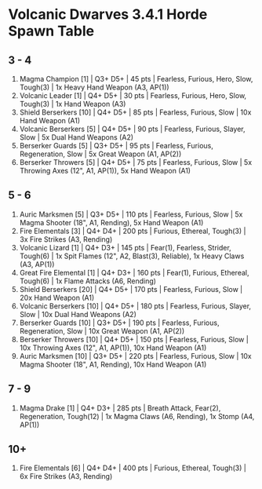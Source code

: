 # Volcanic Dwarves 3.4.1 Horde Spawn Table

## 3 - 4

1. Magma Champion [1] | Q3+ D5+ | 45 pts | Fearless, Furious, Hero, Slow, Tough(3) | 1x Heavy Hand Weapon (A3, AP(1))
1. Volcanic Leader [1] | Q4+ D5+ | 30 pts | Fearless, Furious, Hero, Slow, Tough(3) | 1x Hand Weapon (A3)
1. Shield Berserkers [10] | Q4+ D5+ | 85 pts | Fearless, Furious, Slow | 10x Hand Weapon (A1)
1. Volcanic Berserkers [5] | Q4+ D5+ | 90 pts | Fearless, Furious, Slayer, Slow | 5x Dual Hand Weapons (A2)
1. Berserker Guards [5] | Q3+ D5+ | 95 pts | Fearless, Furious, Regeneration, Slow | 5x Great Weapon (A1, AP(2))
1. Berserker Throwers [5] | Q4+ D5+ | 75 pts | Fearless, Furious, Slow | 5x Throwing Axes (12", A1, AP(1)), 5x Hand Weapon (A1)

## 5 - 6

1. Auric Marksmen [5] | Q3+ D5+ | 110 pts | Fearless, Furious, Slow | 5x Magma Shooter (18", A1, Rending), 5x Hand Weapon (A1)
1. Fire Elementals [3] | Q4+ D4+ | 200 pts | Furious, Ethereal, Tough(3) | 3x Fire Strikes (A3, Rending)
1. Volcanic Lizard [1] | Q4+ D3+ | 145 pts | Fear(1), Fearless, Strider, Tough(6) | 1x Spit Flames (12", A2, Blast(3), Reliable), 1x Heavy Claws (A3, AP(1))
1. Great Fire Elemental [1] | Q4+ D3+ | 160 pts | Fear(1), Furious, Ethereal, Tough(6) | 1x Flame Attacks (A6, Rending)
1. Shield Berserkers [20] | Q4+ D5+ | 170 pts | Fearless, Furious, Slow | 20x Hand Weapon (A1)
1. Volcanic Berserkers [10] | Q4+ D5+ | 180 pts | Fearless, Furious, Slayer, Slow | 10x Dual Hand Weapons (A2)
1. Berserker Guards [10] | Q3+ D5+ | 190 pts | Fearless, Furious, Regeneration, Slow | 10x Great Weapon (A1, AP(2))
1. Berserker Throwers [10] | Q4+ D5+ | 150 pts | Fearless, Furious, Slow | 10x Throwing Axes (12", A1, AP(1)), 10x Hand Weapon (A1)
1. Auric Marksmen [10] | Q3+ D5+ | 220 pts | Fearless, Furious, Slow | 10x Magma Shooter (18", A1, Rending), 10x Hand Weapon (A1)

## 7 - 9

1. Magma Drake [1] | Q4+ D3+ | 285 pts | Breath Attack, Fear(2), Regeneration, Tough(12) | 1x Magma Claws (A6, Rending), 1x Stomp (A4, AP(1))

## 10+

1. Fire Elementals [6] | Q4+ D4+ | 400 pts | Furious, Ethereal, Tough(3) | 6x Fire Strikes (A3, Rending)